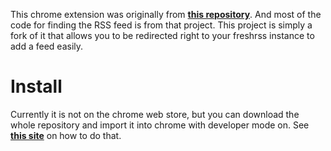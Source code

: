 
This chrome extension was originally from [**this repository**](https://github.com/shevabam/get-rss-feed-url-extension). And most of the code for finding the RSS feed is from that project.
This project is simply a fork of it that allows you to be redirected right to your freshrss instance to add a feed easily.


# Install

Currently it is not on the chrome web store, but you can download the whole repository and import it into chrome with developer mode on.  See [**this site**](https://webkul.com/blog/how-to-install-the-unpacked-extension-in-chrome/) on how to do that.


